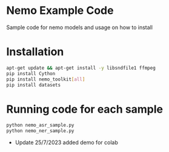 # Nemo Example Code
Sample code for nemo models and usage on how to install

# Installation
```bash
apt-get update && apt-get install -y libsndfile1 ffmpeg
pip install Cython
pip install nemo_toolkit[all]
pip install datasets
```

# Running code for each sample
```bash
python nemo_asr_sample.py
python nemo_ner_sample.py
```

- Update 25/7/2023 added demo for colab
